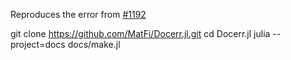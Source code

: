 Reproduces the error from [#1192](https://github.com/JuliaDocs/Documenter.jl/issues/1192)

git clone https://github.com/MatFi/Docerr.jl.git
cd Docerr.jl
julia --project=docs docs/make.jl     

